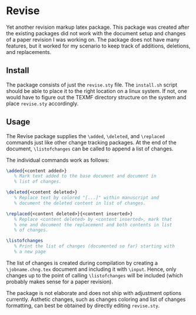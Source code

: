 # Revise
Yet another revision markup latex package. This package was created after
the existing packages did not work with the document setup and changes of
a paper revision I was working on. The package does not have many features,
but it worked for my scenario to keep track of additions, deletions, and
replacements.

## Install
The package consists of just the ```revise.sty``` file. The ```install.sh```
script should be able to place it to the right location on a linux system.
If not, one would have to figure out the TEXMF directory structure on the
system and place ```revise.sty``` accordingly.

## Usage
The Revise package supplies the ```\added```, ```\deleted```, and ```\replaced```
commands just like other change tracking packages. At the end of the document,
```\listofchanges``` can be called to append a list of changes.

The individual commands work as follows:
```latex
\added{<content added>}
   % Mark text added to the base document and document in
   % list of changes.

\deleted{<content deleted>}
   % Replace text by colored "[...]" within manuscript and
   % document the deleted content in list of changes.

\replaced{<content deleted>}{<content inserted>}
   % Replace <content deleted> by <content inserted>, mark that
   % one and document the replacement and both contents in list
   % of changes.

\listofchanges
   % Print the list of changes (documented so far) starting with
   % a new page
```
The list of changes is created during compilation by creating a
```\jobname.chng.tex``` document and including it with
```\input```. Hence, only changes up to the point of calling
```\listofchanges``` will be included (which probably makes sense
for a paper revision).

The package is not elaborate and does not ship with adjustment options currently.
Asthetic changes, such as changes coloring and list of changes formatting, can
best be obtained by directly editing ```revise.sty```.
